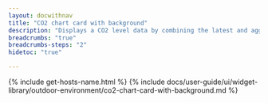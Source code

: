 ```yaml
---
layout: docwithnav
title: "CO2 chart card with background"
description: "Displays a CO2 level data by combining the latest and aggregated values with the background image and optional simplified chart."
breadcrumbs: "true"
breadcrumbs-steps: "2"
hidetoc: "true"

---
```

{% include get-hosts-name.html %}
{% include docs/user-guide/ui/widget-library/outdoor-environment/co2-chart-card-with-background.md %}
